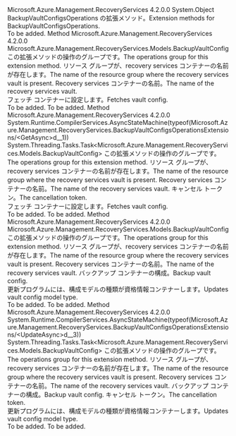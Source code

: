 <Type Name="BackupVaultConfigsOperationsExtensions" FullName="Microsoft.Azure.Management.RecoveryServices.BackupVaultConfigsOperationsExtensions">
  <TypeSignature Language="C#" Value="public static class BackupVaultConfigsOperationsExtensions" />
  <TypeSignature Language="ILAsm" Value=".class public auto ansi abstract sealed beforefieldinit BackupVaultConfigsOperationsExtensions extends System.Object" />
  <TypeSignature Language="DocId" Value="T:Microsoft.Azure.Management.RecoveryServices.BackupVaultConfigsOperationsExtensions" />
  <TypeSignature Language="VB.NET" Value="Public Module BackupVaultConfigsOperationsExtensions" />
  <TypeSignature Language="F#" Value="type BackupVaultConfigsOperationsExtensions = class" />
  <AssemblyInfo>
    <AssemblyName>Microsoft.Azure.Management.RecoveryServices</AssemblyName>
    <AssemblyVersion>4.2.0.0</AssemblyVersion>
  </AssemblyInfo>
  <Base>
    <BaseTypeName>System.Object</BaseTypeName>
  </Base>
  <Interfaces />
  <Docs>
    <summary>
            <span data-ttu-id="3c048-101">BackupVaultConfigsOperations の拡張メソッド。</span><span class="sxs-lookup"><span data-stu-id="3c048-101">Extension methods for BackupVaultConfigsOperations.</span></span>
            </summary>
    <remarks>To be added.</remarks>
  </Docs>
  <Members>
    <Member MemberName="Get">
      <MemberSignature Language="C#" Value="public static Microsoft.Azure.Management.RecoveryServices.Models.BackupVaultConfig Get (this Microsoft.Azure.Management.RecoveryServices.IBackupVaultConfigsOperations operations, string resourceGroupName, string vaultName);" />
      <MemberSignature Language="ILAsm" Value=".method public static hidebysig class Microsoft.Azure.Management.RecoveryServices.Models.BackupVaultConfig Get(class Microsoft.Azure.Management.RecoveryServices.IBackupVaultConfigsOperations operations, string resourceGroupName, string vaultName) cil managed" />
      <MemberSignature Language="DocId" Value="M:Microsoft.Azure.Management.RecoveryServices.BackupVaultConfigsOperationsExtensions.Get(Microsoft.Azure.Management.RecoveryServices.IBackupVaultConfigsOperations,System.String,System.String)" />
      <MemberSignature Language="VB.NET" Value="&lt;Extension()&gt;&#xA;Public Function Get (operations As IBackupVaultConfigsOperations, resourceGroupName As String, vaultName As String) As BackupVaultConfig" />
      <MemberSignature Language="F#" Value="static member Get : Microsoft.Azure.Management.RecoveryServices.IBackupVaultConfigsOperations * string * string -&gt; Microsoft.Azure.Management.RecoveryServices.Models.BackupVaultConfig" Usage="Microsoft.Azure.Management.RecoveryServices.BackupVaultConfigsOperationsExtensions.Get (operations, resourceGroupName, vaultName)" />
      <MemberType>Method</MemberType>
      <AssemblyInfo>
        <AssemblyName>Microsoft.Azure.Management.RecoveryServices</AssemblyName>
        <AssemblyVersion>4.2.0.0</AssemblyVersion>
      </AssemblyInfo>
      <ReturnValue>
        <ReturnType>Microsoft.Azure.Management.RecoveryServices.Models.BackupVaultConfig</ReturnType>
      </ReturnValue>
      <Parameters>
        <Parameter Name="operations" Type="Microsoft.Azure.Management.RecoveryServices.IBackupVaultConfigsOperations" RefType="this" />
        <Parameter Name="resourceGroupName" Type="System.String" />
        <Parameter Name="vaultName" Type="System.String" />
      </Parameters>
      <Docs>
        <param name="operations">
            <span data-ttu-id="3c048-102">この拡張メソッドの操作のグループです。</span><span class="sxs-lookup"><span data-stu-id="3c048-102">The operations group for this extension method.</span></span>
            </param>
        <param name="resourceGroupName">
            <span data-ttu-id="3c048-103">リソース グループが、recovery services コンテナーの名前が存在します。</span><span class="sxs-lookup"><span data-stu-id="3c048-103">The name of the resource group where the recovery services vault is present.</span></span>
            </param>
        <param name="vaultName">
            <span data-ttu-id="3c048-104">Recovery services コンテナーの名前。</span><span class="sxs-lookup"><span data-stu-id="3c048-104">The name of the recovery services vault.</span></span>
            </param>
        <summary>
            <span data-ttu-id="3c048-105">フェッチ コンテナーに設定します。</span><span class="sxs-lookup"><span data-stu-id="3c048-105">Fetches vault config.</span></span>
            </summary>
        <returns>To be added.</returns>
        <remarks>To be added.</remarks>
      </Docs>
    </Member>
    <Member MemberName="GetAsync">
      <MemberSignature Language="C#" Value="public static System.Threading.Tasks.Task&lt;Microsoft.Azure.Management.RecoveryServices.Models.BackupVaultConfig&gt; GetAsync (this Microsoft.Azure.Management.RecoveryServices.IBackupVaultConfigsOperations operations, string resourceGroupName, string vaultName, System.Threading.CancellationToken cancellationToken = null);" />
      <MemberSignature Language="ILAsm" Value=".method public static hidebysig class System.Threading.Tasks.Task`1&lt;class Microsoft.Azure.Management.RecoveryServices.Models.BackupVaultConfig&gt; GetAsync(class Microsoft.Azure.Management.RecoveryServices.IBackupVaultConfigsOperations operations, string resourceGroupName, string vaultName, valuetype System.Threading.CancellationToken cancellationToken) cil managed" />
      <MemberSignature Language="DocId" Value="M:Microsoft.Azure.Management.RecoveryServices.BackupVaultConfigsOperationsExtensions.GetAsync(Microsoft.Azure.Management.RecoveryServices.IBackupVaultConfigsOperations,System.String,System.String,System.Threading.CancellationToken)" />
      <MemberSignature Language="F#" Value="static member GetAsync : Microsoft.Azure.Management.RecoveryServices.IBackupVaultConfigsOperations * string * string * System.Threading.CancellationToken -&gt; System.Threading.Tasks.Task&lt;Microsoft.Azure.Management.RecoveryServices.Models.BackupVaultConfig&gt;" Usage="Microsoft.Azure.Management.RecoveryServices.BackupVaultConfigsOperationsExtensions.GetAsync (operations, resourceGroupName, vaultName, cancellationToken)" />
      <MemberType>Method</MemberType>
      <AssemblyInfo>
        <AssemblyName>Microsoft.Azure.Management.RecoveryServices</AssemblyName>
        <AssemblyVersion>4.2.0.0</AssemblyVersion>
      </AssemblyInfo>
      <Attributes>
        <Attribute>
          <AttributeName>System.Runtime.CompilerServices.AsyncStateMachine(typeof(Microsoft.Azure.Management.RecoveryServices.BackupVaultConfigsOperationsExtensions/&lt;GetAsync&gt;d__1))</AttributeName>
        </Attribute>
      </Attributes>
      <ReturnValue>
        <ReturnType>System.Threading.Tasks.Task&lt;Microsoft.Azure.Management.RecoveryServices.Models.BackupVaultConfig&gt;</ReturnType>
      </ReturnValue>
      <Parameters>
        <Parameter Name="operations" Type="Microsoft.Azure.Management.RecoveryServices.IBackupVaultConfigsOperations" RefType="this" />
        <Parameter Name="resourceGroupName" Type="System.String" />
        <Parameter Name="vaultName" Type="System.String" />
        <Parameter Name="cancellationToken" Type="System.Threading.CancellationToken" />
      </Parameters>
      <Docs>
        <param name="operations">
            <span data-ttu-id="3c048-106">この拡張メソッドの操作のグループです。</span><span class="sxs-lookup"><span data-stu-id="3c048-106">The operations group for this extension method.</span></span>
            </param>
        <param name="resourceGroupName">
            <span data-ttu-id="3c048-107">リソース グループが、recovery services コンテナーの名前が存在します。</span><span class="sxs-lookup"><span data-stu-id="3c048-107">The name of the resource group where the recovery services vault is present.</span></span>
            </param>
        <param name="vaultName">
            <span data-ttu-id="3c048-108">Recovery services コンテナーの名前。</span><span class="sxs-lookup"><span data-stu-id="3c048-108">The name of the recovery services vault.</span></span>
            </param>
        <param name="cancellationToken">
            <span data-ttu-id="3c048-109">キャンセル トークン。</span><span class="sxs-lookup"><span data-stu-id="3c048-109">The cancellation token.</span></span>
            </param>
        <summary>
            <span data-ttu-id="3c048-110">フェッチ コンテナーに設定します。</span><span class="sxs-lookup"><span data-stu-id="3c048-110">Fetches vault config.</span></span>
            </summary>
        <returns>To be added.</returns>
        <remarks>To be added.</remarks>
      </Docs>
    </Member>
    <Member MemberName="Update">
      <MemberSignature Language="C#" Value="public static Microsoft.Azure.Management.RecoveryServices.Models.BackupVaultConfig Update (this Microsoft.Azure.Management.RecoveryServices.IBackupVaultConfigsOperations operations, string resourceGroupName, string vaultName, Microsoft.Azure.Management.RecoveryServices.Models.BackupVaultConfig backupVaultConfig);" />
      <MemberSignature Language="ILAsm" Value=".method public static hidebysig class Microsoft.Azure.Management.RecoveryServices.Models.BackupVaultConfig Update(class Microsoft.Azure.Management.RecoveryServices.IBackupVaultConfigsOperations operations, string resourceGroupName, string vaultName, class Microsoft.Azure.Management.RecoveryServices.Models.BackupVaultConfig backupVaultConfig) cil managed" />
      <MemberSignature Language="DocId" Value="M:Microsoft.Azure.Management.RecoveryServices.BackupVaultConfigsOperationsExtensions.Update(Microsoft.Azure.Management.RecoveryServices.IBackupVaultConfigsOperations,System.String,System.String,Microsoft.Azure.Management.RecoveryServices.Models.BackupVaultConfig)" />
      <MemberSignature Language="F#" Value="static member Update : Microsoft.Azure.Management.RecoveryServices.IBackupVaultConfigsOperations * string * string * Microsoft.Azure.Management.RecoveryServices.Models.BackupVaultConfig -&gt; Microsoft.Azure.Management.RecoveryServices.Models.BackupVaultConfig" Usage="Microsoft.Azure.Management.RecoveryServices.BackupVaultConfigsOperationsExtensions.Update (operations, resourceGroupName, vaultName, backupVaultConfig)" />
      <MemberType>Method</MemberType>
      <AssemblyInfo>
        <AssemblyName>Microsoft.Azure.Management.RecoveryServices</AssemblyName>
        <AssemblyVersion>4.2.0.0</AssemblyVersion>
      </AssemblyInfo>
      <ReturnValue>
        <ReturnType>Microsoft.Azure.Management.RecoveryServices.Models.BackupVaultConfig</ReturnType>
      </ReturnValue>
      <Parameters>
        <Parameter Name="operations" Type="Microsoft.Azure.Management.RecoveryServices.IBackupVaultConfigsOperations" RefType="this" />
        <Parameter Name="resourceGroupName" Type="System.String" />
        <Parameter Name="vaultName" Type="System.String" />
        <Parameter Name="backupVaultConfig" Type="Microsoft.Azure.Management.RecoveryServices.Models.BackupVaultConfig" />
      </Parameters>
      <Docs>
        <param name="operations">
            <span data-ttu-id="3c048-111">この拡張メソッドの操作のグループです。</span><span class="sxs-lookup"><span data-stu-id="3c048-111">The operations group for this extension method.</span></span>
            </param>
        <param name="resourceGroupName">
            <span data-ttu-id="3c048-112">リソース グループが、recovery services コンテナーの名前が存在します。</span><span class="sxs-lookup"><span data-stu-id="3c048-112">The name of the resource group where the recovery services vault is present.</span></span>
            </param>
        <param name="vaultName">
            <span data-ttu-id="3c048-113">Recovery services コンテナーの名前。</span><span class="sxs-lookup"><span data-stu-id="3c048-113">The name of the recovery services vault.</span></span>
            </param>
        <param name="backupVaultConfig">
            <span data-ttu-id="3c048-114">バックアップ コンテナーの構成。</span><span class="sxs-lookup"><span data-stu-id="3c048-114">Backup vault config.</span></span>
            </param>
        <summary>
            <span data-ttu-id="3c048-115">更新プログラムには、構成モデルの種類が資格情報コンテナーします。</span><span class="sxs-lookup"><span data-stu-id="3c048-115">Updates vault config model type.</span></span>
            </summary>
        <returns>To be added.</returns>
        <remarks>To be added.</remarks>
      </Docs>
    </Member>
    <Member MemberName="UpdateAsync">
      <MemberSignature Language="C#" Value="public static System.Threading.Tasks.Task&lt;Microsoft.Azure.Management.RecoveryServices.Models.BackupVaultConfig&gt; UpdateAsync (this Microsoft.Azure.Management.RecoveryServices.IBackupVaultConfigsOperations operations, string resourceGroupName, string vaultName, Microsoft.Azure.Management.RecoveryServices.Models.BackupVaultConfig backupVaultConfig, System.Threading.CancellationToken cancellationToken = null);" />
      <MemberSignature Language="ILAsm" Value=".method public static hidebysig class System.Threading.Tasks.Task`1&lt;class Microsoft.Azure.Management.RecoveryServices.Models.BackupVaultConfig&gt; UpdateAsync(class Microsoft.Azure.Management.RecoveryServices.IBackupVaultConfigsOperations operations, string resourceGroupName, string vaultName, class Microsoft.Azure.Management.RecoveryServices.Models.BackupVaultConfig backupVaultConfig, valuetype System.Threading.CancellationToken cancellationToken) cil managed" />
      <MemberSignature Language="DocId" Value="M:Microsoft.Azure.Management.RecoveryServices.BackupVaultConfigsOperationsExtensions.UpdateAsync(Microsoft.Azure.Management.RecoveryServices.IBackupVaultConfigsOperations,System.String,System.String,Microsoft.Azure.Management.RecoveryServices.Models.BackupVaultConfig,System.Threading.CancellationToken)" />
      <MemberSignature Language="F#" Value="static member UpdateAsync : Microsoft.Azure.Management.RecoveryServices.IBackupVaultConfigsOperations * string * string * Microsoft.Azure.Management.RecoveryServices.Models.BackupVaultConfig * System.Threading.CancellationToken -&gt; System.Threading.Tasks.Task&lt;Microsoft.Azure.Management.RecoveryServices.Models.BackupVaultConfig&gt;" Usage="Microsoft.Azure.Management.RecoveryServices.BackupVaultConfigsOperationsExtensions.UpdateAsync (operations, resourceGroupName, vaultName, backupVaultConfig, cancellationToken)" />
      <MemberType>Method</MemberType>
      <AssemblyInfo>
        <AssemblyName>Microsoft.Azure.Management.RecoveryServices</AssemblyName>
        <AssemblyVersion>4.2.0.0</AssemblyVersion>
      </AssemblyInfo>
      <Attributes>
        <Attribute>
          <AttributeName>System.Runtime.CompilerServices.AsyncStateMachine(typeof(Microsoft.Azure.Management.RecoveryServices.BackupVaultConfigsOperationsExtensions/&lt;UpdateAsync&gt;d__3))</AttributeName>
        </Attribute>
      </Attributes>
      <ReturnValue>
        <ReturnType>System.Threading.Tasks.Task&lt;Microsoft.Azure.Management.RecoveryServices.Models.BackupVaultConfig&gt;</ReturnType>
      </ReturnValue>
      <Parameters>
        <Parameter Name="operations" Type="Microsoft.Azure.Management.RecoveryServices.IBackupVaultConfigsOperations" RefType="this" />
        <Parameter Name="resourceGroupName" Type="System.String" />
        <Parameter Name="vaultName" Type="System.String" />
        <Parameter Name="backupVaultConfig" Type="Microsoft.Azure.Management.RecoveryServices.Models.BackupVaultConfig" />
        <Parameter Name="cancellationToken" Type="System.Threading.CancellationToken" />
      </Parameters>
      <Docs>
        <param name="operations">
            <span data-ttu-id="3c048-116">この拡張メソッドの操作のグループです。</span><span class="sxs-lookup"><span data-stu-id="3c048-116">The operations group for this extension method.</span></span>
            </param>
        <param name="resourceGroupName">
            <span data-ttu-id="3c048-117">リソース グループが、recovery services コンテナーの名前が存在します。</span><span class="sxs-lookup"><span data-stu-id="3c048-117">The name of the resource group where the recovery services vault is present.</span></span>
            </param>
        <param name="vaultName">
            <span data-ttu-id="3c048-118">Recovery services コンテナーの名前。</span><span class="sxs-lookup"><span data-stu-id="3c048-118">The name of the recovery services vault.</span></span>
            </param>
        <param name="backupVaultConfig">
            <span data-ttu-id="3c048-119">バックアップ コンテナーの構成。</span><span class="sxs-lookup"><span data-stu-id="3c048-119">Backup vault config.</span></span>
            </param>
        <param name="cancellationToken">
            <span data-ttu-id="3c048-120">キャンセル トークン。</span><span class="sxs-lookup"><span data-stu-id="3c048-120">The cancellation token.</span></span>
            </param>
        <summary>
            <span data-ttu-id="3c048-121">更新プログラムには、構成モデルの種類が資格情報コンテナーします。</span><span class="sxs-lookup"><span data-stu-id="3c048-121">Updates vault config model type.</span></span>
            </summary>
        <returns>To be added.</returns>
        <remarks>To be added.</remarks>
      </Docs>
    </Member>
  </Members>
</Type>
